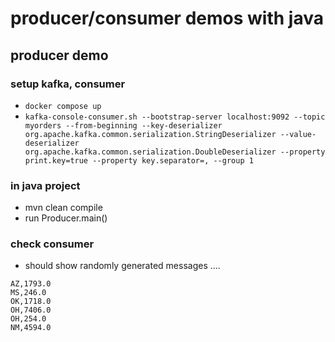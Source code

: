# producer/consumer demos with java

## producer demo
### setup kafka, consumer
* `docker compose up`
* `kafka-console-consumer.sh --bootstrap-server localhost:9092 --topic myorders --from-beginning --key-deserializer org.apache.kafka.common.serialization.StringDeserializer --value-deserializer org.apache.kafka.common.serialization.DoubleDeserializer --property print.key=true --property key.separator=, --group 1`

### in java project
* mvn clean compile
* run Producer.main()

### check consumer
* should show randomly generated messages ....
```
AZ,1793.0
MS,246.0
OK,1718.0
OH,7406.0
OH,254.0
NM,4594.0
```